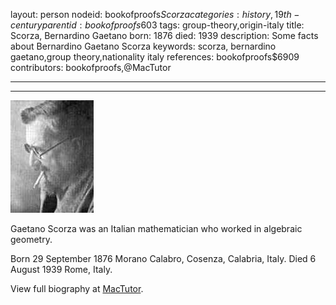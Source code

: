 layout: person
nodeid: bookofproofs$Scorza
categories: history,19th-century
parentid: bookofproofs$603
tags: group-theory,origin-italy
title: Scorza, Bernardino Gaetano
born: 1876
died: 1939
description: Some facts about Bernardino Gaetano Scorza
keywords: scorza, bernardino gaetano,group theory,nationality italy
references: bookofproofs$6909
contributors: bookofproofs,@MacTutor

---


---

![Scorza.jpg](https://github.com/bookofproofs/bookofproofs.github.io/blob/main/_sources/_assets/images/portraits/Scorza.jpg?raw=true)

Gaetano Scorza was an Italian mathematician who worked in algebraic geometry.

Born 29 September 1876 Morano Calabro, Cosenza, Calabria, Italy. Died 6 August 1939 Rome, Italy.


View full biography at [MacTutor](https://mathshistory.st-andrews.ac.uk/Biographies/Scorza/).